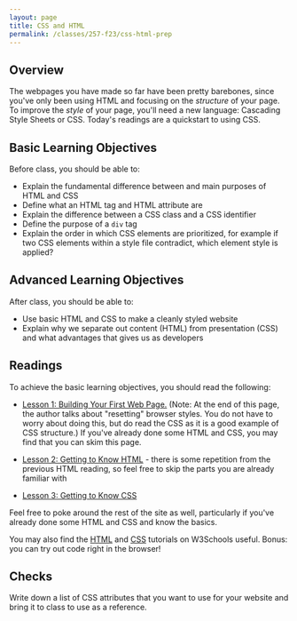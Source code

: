 ```yaml
---
layout: page
title: CSS and HTML
permalink: /classes/257-f23/css-html-prep
---
```


## Overview
The webpages you have made so far have been pretty barebones, since you've only been using HTML and focusing on the *structure* of your page. To improve the *style* of your page, you'll need a new language: Cascading Style Sheets or CSS. Today's readings are a quickstart to using CSS.


## Basic Learning Objectives
Before class, you should be able to:
* Explain the fundamental difference between and main purposes of HTML and CSS
* Define what an HTML tag and HTML attribute are
* Explain the difference between a CSS class and a CSS identifier
* Define the purpose of a `div` tag
* Explain the order in which CSS elements are prioritized, for example if two CSS elements within a style file contradict, which element style is applied?

## Advanced Learning Objectives
After class, you should be able to:
* Use basic HTML and CSS to make a cleanly styled website
* Explain why we separate out content (HTML) from presentation (CSS) and what advantages that gives us as developers

## Readings
To achieve the basic learning objectives, you should read the following:
* [Lesson 1: Building Your First Web Page.](http://learn.shayhowe.com/html-css/building-your-first-web-page/) (Note: At the end of this page, the author talks about "resetting" browser styles. You do not have to worry about doing this, but do read the CSS as it is a good example of CSS structure.) If you've already done some HTML and CSS, you may find that you can skim this page.

* [Lesson 2: Getting to Know HTML](http://learn.shayhowe.com/html-css/getting-to-know-html/) - there is some repetition from the previous HTML reading, so feel free to skip the parts you are already familiar with

* [Lesson 3: Getting to Know CSS](http://learn.shayhowe.com/html-css/getting-to-know-css/)

Feel free to poke around the rest of the site as well, particularly if you've already done some HTML and CSS and know the basics.

You may also find the [HTML](https://www.w3schools.com/html/default.asp) and [CSS](https://www.w3schools.com/css/default.asp) tutorials on W3Schools useful. Bonus: you can try out code right in the browser!

## Checks
Write down a list of CSS attributes that you want to use for your website and bring it to class to use as a reference.
